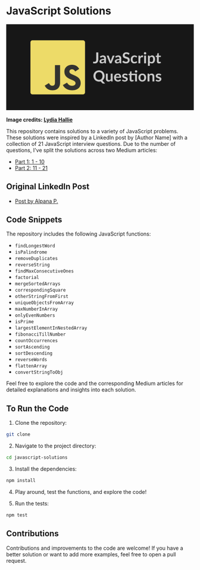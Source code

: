 # JavaScript Solutions

![JavaScript Solutions](./public/js-questions.png)

**Image credits: [Lydia Hallie](https://github.com/lydiahallie)**

This repository contains solutions to a variety of JavaScript problems. These solutions were inspired by a LinkedIn post by [Author Name] with a collection of 21 JavaScript interview questions. Due to the number of questions, I've split the solutions across two Medium articles:

- [Part 1: 1 - 10](https://medium.com/@mhetreayush1719/top-javascript-questions-asked-in-an-interview-part-1-2e4d6ee63127)
- [Part 2: 11 - 21](https://medium.com/@mhetreayush1719/top-javascript-questions-asked-in-an-interview-part-2-eb8c572a0959)

## Original LinkedIn Post

- [Post by Alpana P.](https://www.linkedin.com/posts/alpnap_javascript-interview-activity-7230078341645500416-dmJz)

## Code Snippets

The repository includes the following JavaScript functions:

- `findLongestWord`
- `isPalindrome`
- `removeDuplicates`
- `reverseString`
- `findMaxConsecutiveOnes`
- `factorial`
- `mergeSortedArrays`
- `correspondingSquare`
- `otherStringFromFirst`
- `uniqueObjectsFromArray`
- `maxNumberInArray`
- `onlyEvenNumbers`
- `isPrime`
- `largestElementInNestedArray`
- `fibonacciTillNumber`
- `countOccurrences`
- `sortAscending`
- `sortDescending`
- `reverseWords`
- `flattenArray`
- `convertStringToObj`

Feel free to explore the code and the corresponding Medium articles for detailed explanations and insights into each solution.

## To Run the Code

1. Clone the repository:

```bash
git clone
```

2. Navigate to the project directory:

```bash
cd javascript-solutions
```

3. Install the dependencies:

```bash
npm install
```

4. Play around, test the functions, and explore the code!

5. Run the tests:

```bash
npm test
```

## Contributions

Contributions and improvements to the code are welcome! If you have a better solution or want to add more examples, feel free to open a pull request.
